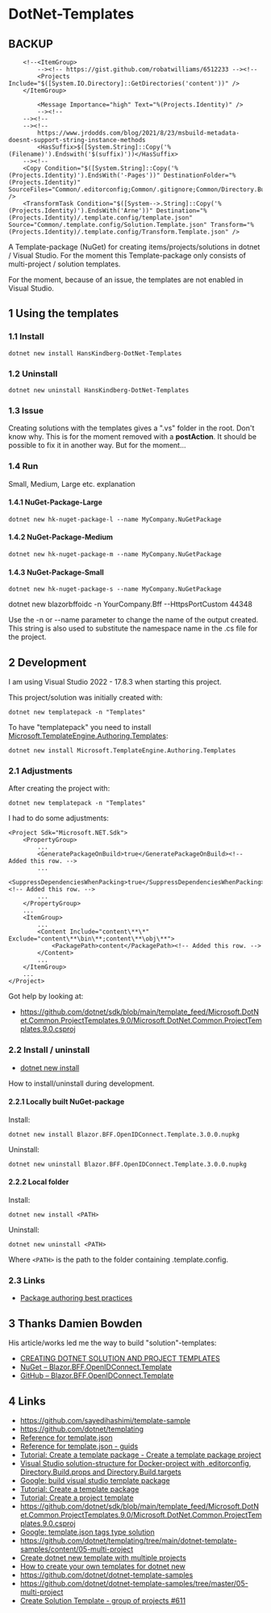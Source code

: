# DotNet-Templates













## BACKUP
		<!--<ItemGroup>
			--><!-- https://gist.github.com/robatwilliams/6512233 --><!--
			<Projects Include="$([System.IO.Directory]::GetDirectories('content'))" />
		</ItemGroup>
		
			<Message Importance="high" Text="%(Projects.Identity)" />
			--><!--
		--><!--
		--><!--
			https://www.jrdodds.com/blog/2021/8/23/msbuild-metadata-doesnt-support-string-instance-methods
			<HasSuffix>$([System.String]::Copy('%(Filename)').Endswith('$(suffix)'))</HasSuffix>
		--><!--
		<Copy Condition="$([System.String]::Copy('%(Projects.Identity)').EndsWith('-Pages'))" DestinationFolder="%(Projects.Identity)" SourceFiles="Common/.editorconfig;Common/.gitignore;Common/Directory.Build.props;Common/Directory.Build.targets;Common/NuGet.config;Common/ReadMe.md" />
		<TransformTask Condition="$([System-->.String]::Copy('%(Projects.Identity)').EndsWith('Arne'))" Destination="%(Projects.Identity)/.template.config/template.json" Source="Common/.template.config/Solution.Template.json" Transform="%(Projects.Identity)/.template.config/Transform.Template.json" />



















A Template-package (NuGet) for creating items/projects/solutions in dotnet / Visual Studio. For the moment this Template-package only consists of multi-project / solution templates.

For the moment, because of an issue, the templates are not enabled in Visual Studio.

## 1 Using the templates

### 1.1 Install

	dotnet new install HansKindberg-DotNet-Templates

### 1.2 Uninstall

	dotnet new uninstall HansKindberg-DotNet-Templates

### 1.3 Issue

Creating solutions with the templates gives a ".vs" folder in the root. Don't know why. This is for the moment removed with a **postAction**. It should be possible to fix it in another way. But for the moment...











### 1.4 Run

Small, Medium, Large etc. explanation

#### 1.4.1 NuGet-Package-Large

	dotnet new hk-nuget-package-l --name MyCompany.NuGetPackage

#### 1.4.2 NuGet-Package-Medium

	dotnet new hk-nuget-package-m --name MyCompany.NuGetPackage

#### 1.4.3 NuGet-Package-Small

	dotnet new hk-nuget-package-s --name MyCompany.NuGetPackage







<!-- aaaaaaaaaaaaaaaaaaaaaaaaaaaaaaaaaaaaaaaaaaaaaaaaaaaaaaaaaaaaaaaaaaaaaaaaaaaaaaaaaaaaaaaaaaaaaaaaaaaaaaaaaaaaaaaaaaaaaaaaaaaaaaaaa
#### 1.4.1 NuGet-Package-Large

	dotnet new hk-nuget-package-l --name MyCompany.NuGetPackage --allow-scripts yes

#### 1.4.2 NuGet-Package-Medium

	dotnet new hk-nuget-package-m --name MyCompany.NuGetPackage --allow-scripts yes

#### 1.4.3 NuGet-Package-Small

	dotnet new hk-nuget-package-s --name MyCompany.NuGetPackage --allow-scripts yes
aaaaaaaaaaaaaaaaaaaaaaaaaaaaaaaaaaaaaaaaaaaaaaaaaaaaaaaaaaaaaaaaaaaaaaaaaaaaaaaaaaaaaaaaaaaaaaaaaaaaaaaaaaaaaaaaaaaaaaaaaaaaaaaaa -->










dotnet new blazorbffoidc -n YourCompany.Bff --HttpsPortCustom 44348





Use the -n or --name parameter to change the name of the output created. This string is also used to substitute the namespace name in the .cs file for the project.









## 2 Development

I am using Visual Studio 2022 - 17.8.3 when starting this project.

This project/solution was initially created with:

	dotnet new templatepack -n "Templates"

To have "templatepack" you need to install [Microsoft.TemplateEngine.Authoring.Templates](https://www.nuget.org/packages/Microsoft.TemplateEngine.Authoring.Templates):

	dotnet new install Microsoft.TemplateEngine.Authoring.Templates

### 2.1 Adjustments

After creating the project with:

	dotnet new templatepack -n "Templates"

I had to do some adjustments:

	<Project Sdk="Microsoft.NET.Sdk">
		<PropertyGroup>
			...
			<GeneratePackageOnBuild>true</GeneratePackageOnBuild><!-- Added this row. -->
			...
			<SuppressDependenciesWhenPacking>true</SuppressDependenciesWhenPacking><!-- Added this row. -->
			...
		</PropertyGroup>
		...
		<ItemGroup>
			...
			<Content Include="content\**\*" Exclude="content\**\bin\**;content\**\obj\**">
				<PackagePath>content</PackagePath><!-- Added this row. -->
			</Content>
			...
		</ItemGroup>
		...
	</Project>

Got help by looking at:

- https://github.com/dotnet/sdk/blob/main/template_feed/Microsoft.DotNet.Common.ProjectTemplates.9.0/Microsoft.DotNet.Common.ProjectTemplates.9.0.csproj

### 2.2 Install / uninstall

- [dotnet new install](https://learn.microsoft.com/en-us/dotnet/core/tools/dotnet-new-install)

How to install/uninstall during development.

#### 2.2.1 Locally built NuGet-package

Install:

	dotnet new install Blazor.BFF.OpenIDConnect.Template.3.0.0.nupkg

Uninstall:

	dotnet new uninstall Blazor.BFF.OpenIDConnect.Template.3.0.0.nupkg

#### 2.2.2 Local folder

Install:

	dotnet new install <PATH>

Uninstall:

	dotnet new uninstall <PATH>

Where `<PATH>` is the path to the folder containing .template.config.
















### 2.3 Links

- [Package authoring best practices](https://learn.microsoft.com/en-us/nuget/create-packages/package-authoring-best-practices)






## 3 Thanks Damien Bowden

His article/works led me the way to build "solution"-templates:

- [CREATING DOTNET SOLUTION AND PROJECT TEMPLATES](https://damienbod.com/2022/08/15/creating-dotnet-solution-and-project-templates/)
- [NuGet – Blazor.BFF.OpenIDConnect.Template](https://www.nuget.org/packages/Blazor.BFF.OpenIDConnect.Template)
- [GitHub – Blazor.BFF.OpenIDConnect.Template](https://github.com/damienbod/Blazor.BFF.OpenIDConnect.Template)

## 4 Links

- https://github.com/sayedihashimi/template-sample
- https://github.com/dotnet/templating
- [Reference for template.json](https://github.com/dotnet/templating/wiki/Reference-for-template.json)
- [Reference for template.json - guids](https://github.com/dotnet/templating/wiki/Reference-for-template.json#guids)
- [Tutorial: Create a template package - Create a template package project](https://learn.microsoft.com/en-us/dotnet/core/tutorials/cli-templates-create-template-package?pivots=dotnet-8-0#create-a-template-package-project)
- [Visual Studio solution-structure for Docker-project with .editorconfig, Directory.Build.props and Directory.Build.targets](https://hanskindberg.wordpress.com/2023/12/21/visual-studio-solution-structure-for-docker-project-with-editorconfig-directory-build-props-and-directory-build-targets/)
- [Google: build visual studio template package](https://www.google.com/search?q=build+visual+studio+template+package)
- [Tutorial: Create a template package](https://learn.microsoft.com/en-us/dotnet/core/tutorials/cli-templates-create-template-package?pivots=dotnet-8-0)
- [Tutorial: Create a project template](https://learn.microsoft.com/en-us/dotnet/core/tutorials/cli-templates-create-project-template)
- https://github.com/dotnet/sdk/blob/main/template_feed/Microsoft.DotNet.Common.ProjectTemplates.9.0/Microsoft.DotNet.Common.ProjectTemplates.9.0.csproj
- [Google: template.json tags type solution](https://www.google.com/search?q=template.json+tags+type+solution)
- https://github.com/dotnet/templating/tree/main/dotnet-template-samples/content/05-multi-project
- [Create dotnet new template with multiple projects](https://medium.com/@stoyanshopov032/create-dotnet-new-template-with-multiple-projects-5df240ed81b4)
- [How to create your own templates for dotnet new](https://devblogs.microsoft.com/dotnet/how-to-create-your-own-templates-for-dotnet-new/)
- https://github.com/dotnet/dotnet-template-samples
- https://github.com/dotnet/dotnet-template-samples/tree/master/05-multi-project
- [Create Solution Template - group of projects #611](https://github.com/dotnet/templating/issues/611)